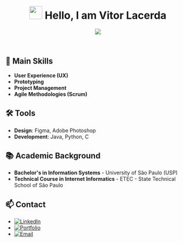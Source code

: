 <h1 align="center"><img src="https://media.giphy.com/media/hvRJCLFzcasrR4ia7z/giphy.gif" width="35"><b> Hello, I am Vitor Lacerda</b></h1>

<p align="center">
  <a href="https://github.com/DenverCoder1/readme-typing-svg"><img src="https://readme-typing-svg.herokuapp.com?font=Time+New+Roman&color=cyan&size=25&center=true&vCenter=true&width=600&height=100&lines=Product+Designer;System+Information+at+USP;Love+to+learn+new+stuff..<3"></a>
</p>

<br>

## 🚀 Main Skills

- **User Experience (UX)**
- **Prototyping**
- **Project Management**
- **Agile Methodologies (Scrum)**

## 🛠️ Tools

- **Design**: Figma, Adobe Photoshop
- **Development**: Java, Python, C

## 📚 Academic Background

- **Bachelor's in Information Systems** - University of São Paulo (USP)
- **Technical Course in Internet Informatics** - ETEC - State Technical School of São Paulo

## 📫 Contact

- [![LinkedIn](https://img.shields.io/badge/LinkedIn-vitorlacerda05-blue?style=flat&logo=linkedin)](https://www.linkedin.com/in/vitorlacerda05)
- [![Portfolio](https://img.shields.io/badge/Portfolio-vitorlacerda05.notion.site-green?style=flat&logo=notion)](https://vitorlacerda05.notion.site/Ol-sou-o-Vitor-c4f4a9d8a6b0417995f16b019948c0d4)
- [![Email](https://img.shields.io/badge/Email-vitorlacerda05@gmail.com-red?style=flat&logo=gmail)](mailto:vitorlacerda05@gmail.com)

